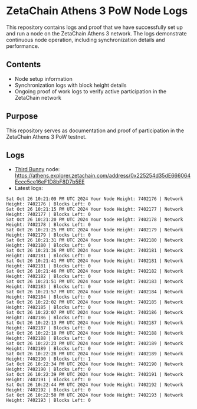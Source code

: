 # ZetaChain Athens 3 PoW Node Logs
This repository contains logs and proof that we have successfully set up and run a node on the ZetaChain Athens 3 network. The logs demonstrate continuous node operation, including synchronization details and performance.

## Contents
- Node setup information
- Synchronization logs with block height details
- Ongoing proof of work logs to verify active participation in the ZetaChain network

## Purpose
This repository serves as documentation and proof of participation in the ZetaChain Athens 3 PoW testnet.

## Logs

- [Third Bunny](https://thirdbunny.xyz/) node: https://athens.explorer.zetachain.com/address/0x225254d35dE666064Eccc5ce16eF1D8bF8D7b5EE
- Latest logs:
```
Sat Oct 26 10:21:09 PM UTC 2024 Your Node Height: 7402176 | Network Height: 7402176 | Blocks Left: 0
Sat Oct 26 10:21:15 PM UTC 2024 Your Node Height: 7402177 | Network Height: 7402177 | Blocks Left: 0
Sat Oct 26 10:21:20 PM UTC 2024 Your Node Height: 7402178 | Network Height: 7402178 | Blocks Left: 0
Sat Oct 26 10:21:25 PM UTC 2024 Your Node Height: 7402179 | Network Height: 7402179 | Blocks Left: 0
Sat Oct 26 10:21:31 PM UTC 2024 Your Node Height: 7402180 | Network Height: 7402180 | Blocks Left: 0
Sat Oct 26 10:21:36 PM UTC 2024 Your Node Height: 7402181 | Network Height: 7402181 | Blocks Left: 0
Sat Oct 26 10:21:41 PM UTC 2024 Your Node Height: 7402181 | Network Height: 7402181 | Blocks Left: 0
Sat Oct 26 10:21:46 PM UTC 2024 Your Node Height: 7402182 | Network Height: 7402182 | Blocks Left: 0
Sat Oct 26 10:21:51 PM UTC 2024 Your Node Height: 7402183 | Network Height: 7402183 | Blocks Left: 0
Sat Oct 26 10:21:57 PM UTC 2024 Your Node Height: 7402184 | Network Height: 7402184 | Blocks Left: 0
Sat Oct 26 10:22:02 PM UTC 2024 Your Node Height: 7402185 | Network Height: 7402185 | Blocks Left: 0
Sat Oct 26 10:22:07 PM UTC 2024 Your Node Height: 7402186 | Network Height: 7402186 | Blocks Left: 0
Sat Oct 26 10:22:13 PM UTC 2024 Your Node Height: 7402187 | Network Height: 7402187 | Blocks Left: 0
Sat Oct 26 10:22:18 PM UTC 2024 Your Node Height: 7402188 | Network Height: 7402188 | Blocks Left: 0
Sat Oct 26 10:22:23 PM UTC 2024 Your Node Height: 7402189 | Network Height: 7402189 | Blocks Left: 0
Sat Oct 26 10:22:28 PM UTC 2024 Your Node Height: 7402189 | Network Height: 7402190 | Blocks Left: 1
Sat Oct 26 10:22:34 PM UTC 2024 Your Node Height: 7402190 | Network Height: 7402190 | Blocks Left: 0
Sat Oct 26 10:22:39 PM UTC 2024 Your Node Height: 7402191 | Network Height: 7402191 | Blocks Left: 0
Sat Oct 26 10:22:44 PM UTC 2024 Your Node Height: 7402192 | Network Height: 7402192 | Blocks Left: 0
Sat Oct 26 10:22:50 PM UTC 2024 Your Node Height: 7402193 | Network Height: 7402193 | Blocks Left: 0
```

